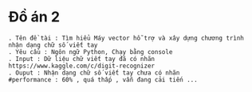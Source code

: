 # Đồ án 2 

	. Tên đề tài : Tìm hiểu Máy vector hỗ trợ và xây dựng chương trình nhận dạng chữ số viết tay
	. Yêu cầu : Ngôn ngữ Python, Chạy bằng console	
	. Input : Dữ liệu chữ viết tay đã có nhãn https://www.kaggle.com/c/digit-recognizer
	. Ouput : Nhận dạng chữ số viết tay chưa có nhãn
	#performance : 60% , quá thấp , vẫn đang cải tiến ...
